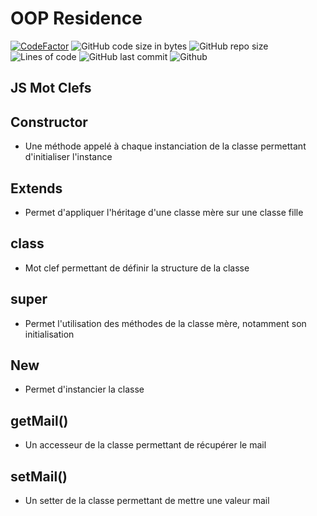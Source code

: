 # OOP Residence
[![CodeFactor](https://www.codefactor.io/repository/github/sigmanificient/yb_js_oop_residence/badge)](https://www.codefactor.io/repository/github/sigmanificient/yb_js_oop_residence)
![GitHub code size in bytes](https://img.shields.io/github/languages/code-size/Sigmanificient/yb_js_oop_residence)
![GitHub repo size](https://img.shields.io/github/repo-size/Sigmanificient/yb_js_oop_residence)
![Lines of code](https://img.shields.io/tokei/lines/github/Sigmanificient/yb_js_oop_residence)
![GitHub last commit](https://img.shields.io/github/last-commit/Sigmanificient/yb_js_oop_residence)
![Github](https://shields.io/github/license/Sigmanificient/js_news)

## JS Mot Clefs

## Constructor
- Une méthode appelé à chaque instanciation de la classe permettant d'initialiser l'instance

## Extends
- Permet d'appliquer l'héritage d'une classe mère sur une classe fille

## class
- Mot clef permettant de définir la structure de la classe

## super
- Permet l'utilisation des méthodes de la classe mère, notamment son initialisation

## New
- Permet d'instancier la classe

## getMail()
- Un accesseur de la classe permettant de récupérer le mail

## setMail()
- Un setter de la classe permettant de mettre une valeur mail
